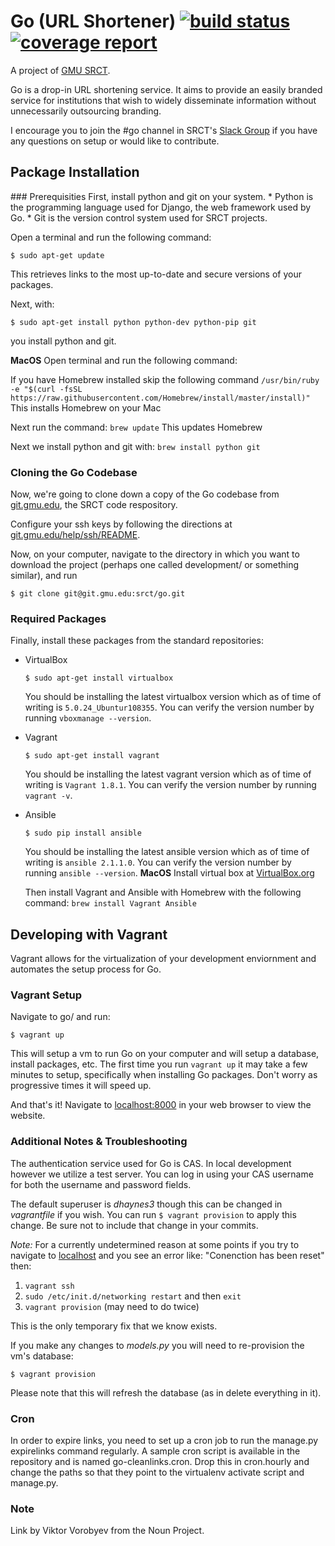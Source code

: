 # Go (URL Shortener) [![build status](https://git.gmu.edu/srct/go/badges/master/build.svg)](https://git.gmu.edu/srct/go/commits/master) [![coverage report](https://git.gmu.edu/srct/go/badges/master/coverage.svg)](https://git.gmu.edu/srct/go/commits/master)



A project of [GMU SRCT](http://srct.gmu.edu).

Go is a drop-in URL shortening service. It aims to provide an easily
branded service for institutions that wish to widely disseminate
information without unnecessarily outsourcing branding.

I encourage you to join the #go channel in SRCT's [Slack Group](http://srct.slack.com) if you have any questions on setup or would like to contribute.

## Package Installation
<legend></legend>
### Prerequisities
First, install python and git on your system.
* Python is the programming language used for Django, the web framework used by Go.
* Git is the version control system used for SRCT projects.

Open a terminal and run the following command:

`$ sudo apt-get update`

This retrieves links to the most up-to-date and secure versions of your packages.

Next, with:

`$ sudo apt-get install python python-dev python-pip git`

you install python and git.

**MacOS**
Open terminal and run the following command:

If you have Homebrew installed skip the following command
`/usr/bin/ruby -e "$(curl -fsSL https://raw.githubusercontent.com/Homebrew/install/master/install)"`
This installs Homebrew on your Mac

Next run the command:
`brew update`
This updates Homebrew

Next we install python and git with:
`brew install python git`

### Cloning the Go Codebase
Now, we're going to clone down a copy of the Go codebase from [git.gmu.edu](http://git.gmu.edu/srct/go), the SRCT code respository.

Configure your ssh keys by following the directions at [git.gmu.edu/help/ssh/README](http://git.gmu.edu/help/ssh/README).

Now, on your computer, navigate to the directory in which you want to download the project (perhaps one called development/ or something similar), and run

`$ git clone git@git.gmu.edu:srct/go.git`


### Required Packages
Finally, install these packages from the standard repositories:
 - VirtualBox

    `$ sudo apt-get install virtualbox`


    You should be installing the latest virtualbox version which as of time of writing is `5.0.24_Ubuntur108355`. You can verify the version number by running `vboxmanage --version`.
 - Vagrant

    `$ sudo apt-get install vagrant`

    You should be installing the latest vagrant version which as of time of writing is `Vagrant 1.8.1`. You can verify the version number by running `vagrant -v`.
 - Ansible

    `$ sudo pip install ansible`

    You should be installing the latest ansible version which as of time of writing is `ansible 2.1.1.0`. You can verify the version number by running `ansible --version`.
    **MacOS**
    Install virtual box at
    [VirtualBox.org](https://www.virtualbox.org/wiki/Downloads)

    Then install Vagrant and Ansible with Homebrew with the following command:
    `brew install Vagrant Ansible`

## Developing with Vagrant
<legend></legend>
Vagrant allows for the virtualization of your development enviornment and automates the setup process for Go.

### Vagrant Setup
Navigate to go/ and run:

`$ vagrant up`

This will setup a vm to run Go on your computer and will setup a database, install packages, etc. The first time you run `vagrant up` it may take a few minutes to setup, specifically when installing Go packages. Don't worry as progressive times it will speed up.

And that's it! Navigate to [localhost:8000](http://127.0.0.1:8000) in your web browser to view the website.

### Additional Notes & Troubleshooting

The authentication service used for Go is CAS. In local development however we utilize a test server. You can log in using your CAS username for both the username and password fields.

 The default superuser is _dhaynes3_ though this can be changed in _vagrantfile_ if you wish. You can run `$ vagrant provision` to apply this change. Be sure not to include that change in your commits.

*Note:* For a currently undetermined reason at some points if you try to navigate to [localhost](http://127.0.0.1:8000) and you see an error like: "Conenction has been reset" then:
1. `vagrant ssh`
2. `sudo /etc/init.d/networking restart` and then `exit`
3. `vagrant provision` (may need to do twice)

This is the only temporary fix that we know exists.

If you make any changes to _models.py_ you will need to re-provision the vm's database:

`$ vagrant provision`

Please note that this will refresh the database (as in delete everything in it).


### Cron

In order to expire links, you need to set up a cron job to run the manage.py
expirelinks command regularly. A sample cron script is available in the
repository and is named go-cleanlinks.cron. Drop this in cron.hourly and
change the paths so that they point to the virtualenv activate script and
manage.py.


### Note
Link by Viktor Vorobyev from the Noun Project.

